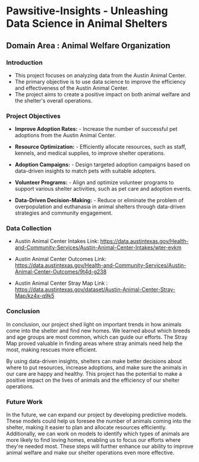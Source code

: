 # Pawsitive-Insights - Unleashing Data Science in Animal Shelters

## Domain Area : Animal Welfare Organization

### Introduction
- This project focuses on analyzing data from the Austin Animal Center.
- The primary objective is to use data science to improve the efficiency and effectiveness of the Austin Animal Center.
- The project aims to create a positive impact on both animal welfare and the shelter's overall operations.

### Project Objectives
- **Improve Adoption Rates:** - Increase the number of successful pet adoptions from the Austin Animal Center.

- **Resource Optimization:** - Efficiently allocate resources, such as staff, kennels, and medical supplies, to improve shelter operations.

- **Adoption Campaigns:** - Design targeted adoption campaigns based on data-driven insights to match pets with suitable adopters.

- **Volunteer Programs:** - Align and optimize volunteer programs to support various shelter activities, such as pet care and adoption events.

- **Data-Driven Decision-Making:** - Reduce or eliminate the problem of overpopulation and euthanasia in animal shelters through data-driven strategies and community engagement.


### Data Collection
- Austin Animal Center Intakes
Link: https://data.austintexas.gov/Health-and-Community-Services/Austin-Animal-Center-Intakes/wter-evkm

- Austin Animal Center Outcomes
Link: https://data.austintexas.gov/Health-and-Community-Services/Austin-Animal-Center-Outcomes/9t4d-g238

- Austin Animal Center Stray Map
Link : https://data.austintexas.gov/dataset/Austin-Animal-Center-Stray-Map/kz4x-q9k5


### Conclusion
In conclusion, our project shed light on important trends in how animals come into the shelter and find new homes. We learned about which breeds and age groups are most common, which can guide our efforts. The Stray Map proved valuable in finding areas where stray animals need help the most, making rescues more efficient.

By using data-driven insights, shelters can make better decisions about where to put resources, increase adoptions, and make sure the animals in our care are happy and healthy. This project has the potential to make a positive impact on the lives of animals and the efficiency of our shelter operations.

### Future Work
In the future, we can expand our project by developing predictive models. These models could help us foresee the number of animals coming into the shelter, making it easier to plan and allocate resources efficiently. Additionally, we can work on models to identify which types of animals are more likely to find loving homes, enabling us to focus our efforts where they're needed most. These steps will further enhance our ability to improve animal welfare and make our shelter operations even more effective.
